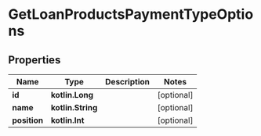 
# GetLoanProductsPaymentTypeOptions

## Properties
| Name | Type | Description | Notes |
| ------------ | ------------- | ------------- | ------------- |
| **id** | **kotlin.Long** |  |  [optional] |
| **name** | **kotlin.String** |  |  [optional] |
| **position** | **kotlin.Int** |  |  [optional] |



